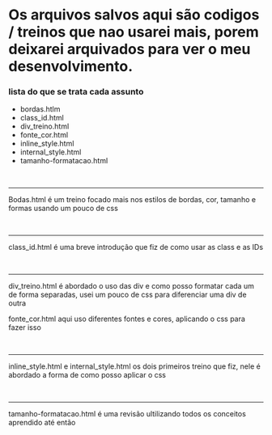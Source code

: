 ﻿
<h1>Os arquivos salvos aqui são codigos / treinos que nao usarei mais, porem deixarei arquivados para ver o meu desenvolvimento.</h1> 

<h3> lista do que se trata cada assunto </h3>
<ul>
<li>bordas.htlm</li>
<li>class_id.html</li>
<li>div_treino.html</li>
<li>fonte_cor.html</li>
<li>inline_style.html</li>
<li>internal_style.html</li>
<li>tamanho-formatacao.html</li>
</ul>
<br><hr>
<p>Bodas.html é um treino focado mais nos estilos de bordas, cor, tamanho e formas usando um pouco de css</p><br><hr>
<p>class_id.html é uma breve introdução que fiz de como usar as class</span> e as <span>IDs</span></p><br><hr>
<p>div_treino.html é abordado o uso das div e como posso formatar cada um de forma separadas, usei um pouco de css para diferenciar uma div de outra</p>
<p>fonte_cor.html aqui uso diferentes fontes e cores, aplicando o css para fazer isso</p><br><hr>
<p>inline_style.html e internal_style.html os dois primeiros treino que fiz, nele é abordado a forma de como posso aplicar o css </p><br><hr>
<p>tamanho-formatacao.html é uma revisão ultilizando todos os conceitos aprendido até então</p>
